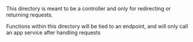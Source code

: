 This directory is meant to be a controller and only for redirecting or returning requests. 

Functions within this directory will be tied to an endpoint, and will only call an app service after handling requests

